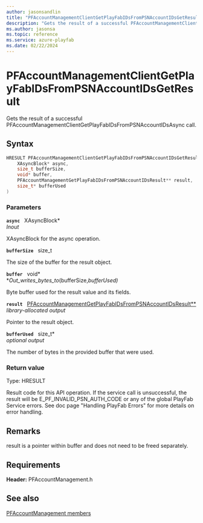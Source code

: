 ```yaml
---
author: jasonsandlin
title: "PFAccountManagementClientGetPlayFabIDsFromPSNAccountIDsGetResult"
description: "Gets the result of a successful PFAccountManagementClientGetPlayFabIDsFromPSNAccountIDsAsync call."
ms.author: jasonsa
ms.topic: reference
ms.service: azure-playfab
ms.date: 02/22/2024
---
```


# PFAccountManagementClientGetPlayFabIDsFromPSNAccountIDsGetResult  

Gets the result of a successful PFAccountManagementClientGetPlayFabIDsFromPSNAccountIDsAsync call.  

## Syntax  
  
```cpp
HRESULT PFAccountManagementClientGetPlayFabIDsFromPSNAccountIDsGetResult(  
    XAsyncBlock* async,  
    size_t bufferSize,  
    void* buffer,  
    PFAccountManagementGetPlayFabIDsFromPSNAccountIDsResult** result,  
    size_t* bufferUsed  
)  
```  
  
### Parameters  
  
**`async`** &nbsp; XAsyncBlock*  
*_Inout_*  
  
XAsyncBlock for the async operation.  
  
**`bufferSize`** &nbsp; size_t  
  
The size of the buffer for the result object.  
  
**`buffer`** &nbsp; void*  
*_Out_writes_bytes_to_(bufferSize,*bufferUsed)*  
  
Byte buffer used for the result value and its fields.  
  
**`result`** &nbsp; [PFAccountManagementGetPlayFabIDsFromPSNAccountIDsResult**](../../pfaccountmanagementtypes/structs/pfaccountmanagementgetplayfabidsfrompsnaccountidsresult.md)  
*library-allocated output*  
  
Pointer to the result object.  
  
**`bufferUsed`** &nbsp; size_t*  
*optional output*  
  
The number of bytes in the provided buffer that were used.  
  
  
### Return value
Type: HRESULT
  
Result code for this API operation. If the service call is unsuccessful, the result will be E_PF_INVALID_PSN_AUTH_CODE or any of the global PlayFab Service errors. See doc page "Handling PlayFab Errors" for more details on error handling.
  
## Remarks  
  
result is a pointer within buffer and does not need to be freed separately.
  
## Requirements  
  
**Header:** PFAccountManagement.h
  
## See also  
[PFAccountManagement members](../pfaccountmanagement_members.md)  

  
  
